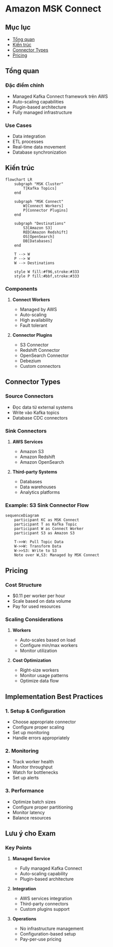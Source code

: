 # Amazon MSK Connect

## Mục lục
- [Tổng quan](#tổng-quan)
- [Kiến trúc](#kiến-trúc)
- [Connector Types](#connector-types)
- [Pricing](#pricing)

## Tổng quan

### Đặc điểm chính
- Managed Kafka Connect framework trên AWS
- Auto-scaling capabilities
- Plugin-based architecture
- Fully managed infrastructure

### Use Cases
- Data integration
- ETL processes
- Real-time data movement
- Database synchronization

## Kiến trúc

```mermaid
flowchart LR
    subgraph "MSK Cluster"
        T[Kafka Topics]
    end

    subgraph "MSK Connect"
        W[Connect Workers]
        P[Connector Plugins]
    end

    subgraph "Destinations"
        S3[Amazon S3]
        RED[Amazon Redshift]
        OS[OpenSearch]
        DB[Databases]
    end

    T --> W
    P --> W
    W --> Destinations

    style W fill:#f96,stroke:#333
    style P fill:#bbf,stroke:#333
```

### Components
1. **Connect Workers**
   - Managed by AWS
   - Auto-scaling
   - High availability
   - Fault tolerant

2. **Connector Plugins**
   - S3 Connector
   - Redshift Connector
   - OpenSearch Connector
   - Debezium
   - Custom connectors

## Connector Types

### Source Connectors
- Đọc data từ external systems
- Write vào Kafka topics
- Database CDC connectors

### Sink Connectors
1. **AWS Services**
   - Amazon S3
   - Amazon Redshift
   - Amazon OpenSearch

2. **Third-party Systems**
   - Databases
   - Data warehouses
   - Analytics platforms

### Example: S3 Sink Connector Flow
```mermaid
sequenceDiagram
    participant KC as MSK Connect
    participant T as Kafka Topic
    participant W as Connect Worker
    participant S3 as Amazon S3

    T->>W: Pull Topic Data
    W->>W: Transform Data
    W->>S3: Write to S3
    Note over W,S3: Managed by MSK Connect
```

## Pricing

### Cost Structure
- $0.11 per worker per hour
- Scale based on data volume
- Pay for used resources

### Scaling Considerations
1. **Workers**
   - Auto-scales based on load
   - Configure min/max workers
   - Monitor utilization

2. **Cost Optimization**
   - Right-size workers
   - Monitor usage patterns
   - Optimize data flow

## Implementation Best Practices

### 1. Setup & Configuration
- Choose appropriate connector
- Configure proper scaling
- Set up monitoring
- Handle errors appropriately

### 2. Monitoring
- Track worker health
- Monitor throughput
- Watch for bottlenecks
- Set up alerts

### 3. Performance
- Optimize batch sizes
- Configure proper partitioning
- Monitor latency
- Balance resources

## Lưu ý cho Exam

### Key Points
1. **Managed Service**
   - Fully managed Kafka Connect
   - Auto-scaling capability
   - Plugin-based architecture

2. **Integration**
   - AWS services integration
   - Third-party connectors
   - Custom plugins support

3. **Operations**
   - No infrastructure management
   - Configuration-based setup
   - Pay-per-use pricing